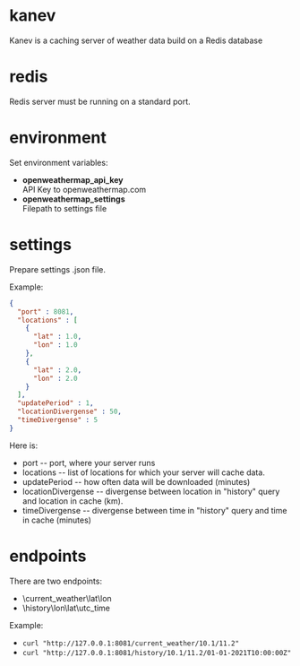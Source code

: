 kanev
====

Kanev is a caching server of weather data build on a Redis database

# redis
Redis server must be running on a standard port.

# environment
Set environment variables:

- **openweathermap_api_key** <br>
API Key to openweathermap.com
- **openweathermap_settings** <br>
Filepath to settings file

# settings
<p> Prepare settings .json file. </p>
Example:

```json
{
  "port" : 8081,
  "locations" : [ 
    {
      "lat" : 1.0,
      "lon" : 1.0
    },
    {
      "lat" : 2.0,
      "lon" : 2.0
    }
  ],
  "updatePeriod" : 1,
  "locationDivergense" : 50,
  "timeDivergense" : 5
}
```

Here is:
- port                -- port, where your server runs
- locations           -- list of locations for which your server will cache data.
- updatePeriod        -- how often data will be downloaded (minutes)
- locationDivergense  -- divergense between location in "history" query and location in cache (km).
- timeDivergense      -- divergense between time in "history" query and time in cache (minutes)

# endpoints
There are two endpoints:
- \current_weather\lat\lon
- \history\lon\lat\utc_time

Example:
- `curl "http://127.0.0.1:8081/current_weather/10.1/11.2"`
- `curl "http://127.0.0.1:8081/history/10.1/11.2/01-01-2021T10:00:00Z"`
